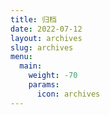 ```yaml
---
title: 归档
date: 2022-07-12
layout: archives
slug: archives
menu:
  main:
    weight: -70
    params:
      icon: archives
---
```

